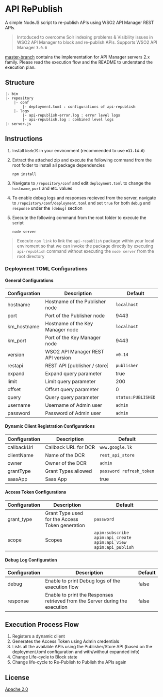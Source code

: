 # API RePublish

A simple NodeJS script to re-publish APIs using WSO2 API Manager REST APIs.

> Inrtoduced to overcome Solr indexing problems & Visibility issues in WSO2 API Manager to block and re-publish APIs.
> Supports WSO2 API Manager `3.0.0`

[master-branch](https://github.com/athiththan11/API-RePublish/tree/master) contains the implementation for API Manager servers 2.x family. Please read the execution flow and the README to understand the execution plan.

## Structure

```text
|- bin
|- repository
    |- conf
        |- deployment.toml : configurations of api-republish
    |- logs
        |- api-republish-error.log : error level logs
        |- api-republish.log : combined level logs
|- server.js
```

## Instructions

1. Install `NodeJS` in your environment (recommended to use **`v11.14.0`**)
2. Extract the attached zip and execute the following command from the root folder to install all package dependencies

   ```shell
   npm install
   ```

3. Navigate to `/repository/conf` and edit `deployment.toml` to change the `hostname`, `port` and etc. values
4. To enable debug logs and responses recieved from the server, navigate to `/repoistory/conf/deployment.toml` and set `true` for both `debug` and `response` under the `[debug]` section
5. Execute the following command from the root folder to execute the script

   ```shell
   node server
   ```

> Execute `npm link` to link the `api-republish` package within your local enviroment so that we can invoke the package directly by executing `api-republish` command without executing the `node server` from the root directory

### Deployment TOML Configurations

#### General Configurations

| Configuration  | Description  | Default  |
|---|---|---|
| hostname  | Hostname of the Publisher node  | `localhost`  |
| port  | Port of the Publisher node  | 9443  |   |   |
| km_hostname  | Hostname of the Key Manager node  | `localhost`  |
| km_port  | Port of the Key Manager node  | 9443  |
| version  | WSO2 API Manager REST API version  | `v0.14`  |
| restapi  | REST API [publisher / store]  | `publisher`  |
| expand  | Expand query parameter  | true  |
| limit  | Limit query parameter  | 200  |
| offset  | Offset query parameter  | 0  |
| query  | Query query parameter  | `status:PUBLISHED`  |
| username  | Username of Admin user  | `admin`  |
| password  | Password of Admin user  | `admin`  |

#### Dynamic Client Registration Configurations

| Configuration  | Description  | Default  |
|---|---|---|
| callbackUrl  | Callback URL for DCR  | `www.google.lk`  |
| clientName  | Name of the DCR  | `rest_api_store`  |
| owner  | Owner of the DCR  | `admin`  |
| grantType  | Grant Types allowed  | `password refresh_token`  |
| saasApp  | Saas App  | true  |

#### Access Token Configurations

| Configuration  | Description  | Default  |
|---|---|---|
| grant_type  | Grant Type used for the Access Token generation  | `password`  |
| scope  | Scopes  | `apim:subscribe apim:api_create apim:api_view apim:api_publish`  |

#### Debug Log Configuration

| Configuration | Description | Default |
|--|--|--|
| debug | Enable to print Debug logs of the execution flow | false |
| response | Enable to print the Responses retrieved from the Server during the execution | false |

## Execution Process Flow

1. Registers a dynamic client
2. Generates the Access Token using Admin credentials
3. Lists all the available APIs using the Publisher/Store API (based on the deployment.toml configuration and with/without expanded info)
4. Change Life-cycle to Block state
5. Change life-cycle to Re-Publish to Publish the APIs again

## License

[Apache 2.0](LICENSE)
